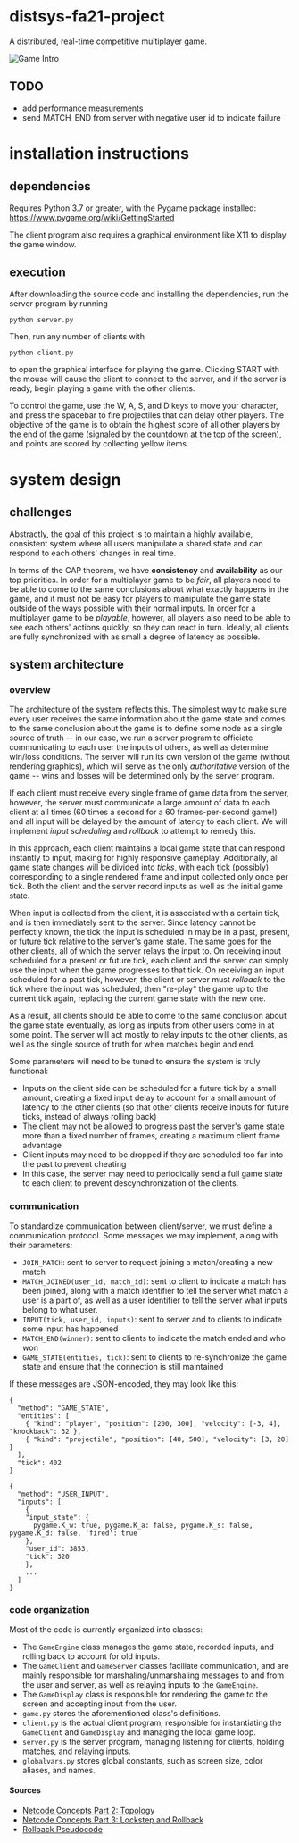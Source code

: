 # distsys-fa21-project

A distributed, real-time competitive multiplayer game.

![Game Intro](assets/lag_warriors.gif)

## TODO
- add performance measurements
- send MATCH_END from server with negative user id to indicate failure

# installation instructions

## dependencies

Requires Python 3.7 or greater, with the Pygame package installed: https://www.pygame.org/wiki/GettingStarted

The client program also requires a graphical environment like X11 to display the game window.

## execution

After downloading the source code and installing the dependencies, run the server program by running

```
python server.py
```

Then, run any number of clients with

```
python client.py
```

to open the graphical interface for playing the game.  Clicking START with the mouse will cause the client to connect to the server, and if the server is ready, begin playing a game with the other clients.

To control the game, use the W, A, S, and D keys to move your character, and press the spacebar to fire projectiles that can delay other players. The objective of the game is to obtain the highest score of all other players by the end of the game (signaled by the countdown at the top of the screen), and points are scored by collecting yellow items.


# system design

## challenges

Abstractly, the goal of this project is to maintain a highly available, consistent system where all users manipulate a shared state and can respond to each others' changes in real time. 

In terms of the CAP theorem, we have **consistency** and **availability** as our top priorities. In order for a multiplayer game to be *fair*, all players need to be able to come to the same conclusions about what exactly happens in the game, and it must not be easy for players to manipulate the game state outside of the ways possible with their normal inputs. In order for a multiplayer game to be *playable*, however, all players also need to be able to see each others' actions quickly, so they can react in turn. Ideally, all clients are fully synchronized with as small a degree of latency as possible.

## system architecture

### overview

The architecture of the system reflects this. The simplest way to make sure every user receives the same information about the game state and comes to the same conclusion about the game is to define some node as a single source of truth -- in our case, we run a server program to officiate communicating to each user the inputs of others, as well as determine win/loss conditions. The server will run its own version of the game (without rendering graphics), which will serve as the only *authoritative* version of the game -- wins and losses will be determined only by the server program.

If each client must receive every single frame of game data from the server, however, the server must communicate a large amount of data to each client at all times (60 times a second for a 60 frames-per-second game!) and all input will be delayed by the amount of latency to each client. We will implement *input scheduling* and *rollback* to attempt to remedy this.

In this approach, each client maintains a local game state that can respond instantly to input, making for highly responsive gameplay. Additionally, all game state changes will be divided into *ticks*, with each tick (possibly) corresponding to a single rendered frame and input collected only once per tick. Both the client and the server record inputs as well as the initial game state.

When input is collected from the client, it is associated with a certain tick, and is then immediately sent to the server. Since latency cannot be perfectly known, the tick the input is scheduled in may be in a past, present, or future tick relative to the server's game state. The same goes for the other clients, all of which the server relays the input to. On receiving input scheduled for a present or future tick, each client and the server can simply use the input when the game progresses to that tick. On receiving an input scheduled for a past tick, however, the client or server must *rollback* to the tick where the input was scheduled, then "re-play" the game up to the current tick again, replacing the current game state with the new one.

As a result, all clients should be able to come to the same conclusion about the game state eventually, as long as inputs from other users come in at some point. The server will act mostly to relay inputs to the other clients, as well as the single source of truth for when matches begin and end.

Some parameters will need to be tuned to ensure the system is truly functional:

* Inputs on the client side can be scheduled for a future tick by a small amount, creating a fixed input delay to account for a small amount of latency to the other clients (so that other clients receive inputs for future ticks, instead of always rolling back)
* The client may not be allowed to progress past the server's game state more than a fixed number of frames, creating a maximum client frame advantage
* Client inputs may need to be dropped if they are scheduled too far into the past to prevent cheating
* In this case, the server may need to periodically send a full game state to each client to prevent descynchronization of the clients.

### communication

To standardize communication between client/server, we must define a communication protocol. Some messages we may implement, along with their parameters:

- `JOIN_MATCH`: sent to server to request joining a match/creating a new match
- `MATCH_JOINED(user_id, match_id)`: sent to client to indicate a match has been joined, along with a match identifier to tell the server what match a user is a part of, as well as a user identifier to tell the server what inputs belong to what user.
- `INPUT(tick, user_id, inputs)`: sent to server and to clients to indicate some input has happened
- `MATCH_END(winner)`: sent to clients to indicate the match ended and who won
- `GAME_STATE(entities, tick)`: sent to clients to re-synchronize the game state and
ensure that the connection is still maintained

If these messages are JSON-encoded, they may look like this:

```
{
  "method": "GAME_STATE",
  "entities": [
    { "kind": "player", "position": [200, 300], "velocity": [-3, 4], "knockback": 32 },
    { "kind": "projectile", "position": [40, 500], "velocity": [3, 20] }
  ],
  "tick": 402
}

{
  "method": "USER_INPUT",
  "inputs": [
    {
    "input_state": {
      pygame.K_w: true, pygame.K_a: false, pygame.K_s: false, pygame.K_d: false, 'fired': true
    },
    "user_id": 3853,
    "tick": 320
    },
    ...
  ]
}
```

### code organization

Most of the code is currently organized into classes:
- The `GameEngine` class manages the game state, recorded inputs, and rolling back to account for old inputs.
- The `GameClient` and `GameServer` classes faciliate communication, and are mainly responsible for marshaling/unmarshaling messages to and from the user and server, as well as relaying inputs to the `GameEngine`.
- The `GameDisplay` class is responsible for rendering the game to the screen and accepting input from the user. 
- `game.py` stores the aforementioned class's definitions.
- `client.py` is the actual client program, responsible for instantiating the `GameClient` and `GameDisplay` and managing the local game loop.
- `server.py` is the server program, managing listening for clients, holding matches, and relaying inputs.
- `globalvars.py` stores global constants, such as screen size, color aliases, and names.

#### Sources
- [Netcode Concepts Part 2: Topology
](https://meseta.medium.com/netcode-concepts-part-2-topology-ad64f9f8f1e6)
- [Netcode Concepts Part 3: Lockstep and Rollback
](https://meseta.medium.com/netcode-concepts-part-3-lockstep-and-rollback-f70e9297271)
- [Rollback Pseudocode](https://gist.github.com/rcmagic/f8d76bca32b5609e85ab156db38387e9)